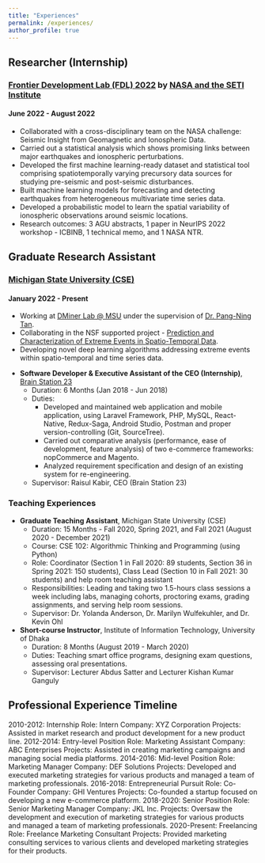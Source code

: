 ```yaml
---
title: "Experiences"
permalink: /experiences/
author_profile: true
---
```


## Researcher (Internship) 
### [Frontier Development Lab (FDL) 2022](https://frontierdevelopmentlab.org/fdl-2022) by  [NASA and the SETI Institute](https://science.msfc.nasa.gov/2022/07/29/participation-in-the-frontier-development-lab-fdl-2022-summer-challenge-kickoff/)
####  June 2022 - August 2022
 - Collaborated with a cross-disciplinary team on the NASA challenge: Seismic Insight from Geomagnetic and Ionospheric Data.
- Carried out a statistical analysis which shows promising links between major earthquakes and ionospheric perturbations.
- Developed the first machine learning-ready dataset and statistical tool comprising spatiotemporally varying precursory data sources for studying pre-seismic and post-seismic disturbances.
- Built machine learning models for forecasting and detecting earthquakes from heterogeneous multivariate time series data.
- Developed a probabilistic model to learn the spatial variability of ionospheric observations around seismic locations.
- Research outcomes: 3 AGU abstracts, 1 paper in NeurIPS 2022 workshop - ICBINB, 1 technical memo, and 1 NASA NTR.

## Graduate Research Assistant 
### [Michigan State University (CSE)](https://www.cse.msu.edu/)
#### January 2022 - Present

- Working at [DMiner Lab @ MSU](https://www.egr.msu.edu/~ptan/dminer/) under the supervision of [Dr. Pang-Ning Tan](https://www.cse.msu.edu/~ptan/).
- Collaborating in the NSF supported project - [Prediction and Characterization of Extreme Events in Spatio-Temporal Data](http://www.cse.msu.edu/~ptan/project/xtreme/).
- Developing novel deep learning algorithms addressing extreme events within spatio-temporal and time series data.

* <b>Software Developer & Executive Assistant of the CEO (Internship)</b>, [Brain Station 23](https://brainstation-23.com/)
  * Duration: 6 Months (Jan 2018 - Jun 2018)
  * Duties: 
    * Developed and maintained web application and mobile application, using Laravel Framework, PHP, MySQL, React-Native, Redux-Saga, Android Studio, Postman and proper version-controlling (Git, SourceTree). 
    * Carried out comparative analysis (performance, ease of development, feature analysis) of two e-commerce frameworks: nopCommerce and Magento. 
    * Analyzed requirement specification and design of an existing system for re-engineering. 
  * Supervisor: Raisul Kabir, CEO (Brain Station 23)

### Teaching Experiences

* <b>Graduate Teaching Assistant</b>, Michigan State University (CSE)
  * Duration: 15 Months - Fall 2020, Spring 2021, and Fall 2021 (August 2020 - December 2021)
  * Course: CSE 102: Algorithmic Thinking and Programming (using Python)
  * Role: Coordinator (Section 1 in Fall 2020: 89 students, Section 36 in Spring 2021: 150 students), Class Lead (Section 10 in Fall 2021: 30 students) and help room teaching assistant 
  * Responsibilities: Leading and taking two 1.5-hours class sessions a week including labs, managing cohorts, proctoring exams, grading assignments, and serving help room sessions. 
  * Supervisor: Dr. Yolanda Anderson, Dr. Marilyn Wulfekuhler, and Dr. Kevin Ohl
* <b>Short-course Instructor</b>, Institute of Information Technology, University of Dhaka
    * Duration: 8 Months (August 2019 - March 2020)
    * Duties: Teaching smart office programs, designing exam questions, assessing oral presentations. 
    * Supervisor: Lecturer Abdus Satter and Lecturer Kishan Kumar Ganguly

## Professional Experience Timeline
2010-2012: Internship
Role: Intern
Company: XYZ Corporation
Projects: Assisted in market research and product development for a new product line.
2012-2014: Entry-level Position
Role: Marketing Assistant
Company: ABC Enterprises
Projects: Assisted in creating marketing campaigns and managing social media platforms.
2014-2016: Mid-level Position
Role: Marketing Manager
Company: DEF Solutions
Projects: Developed and executed marketing strategies for various products and managed a team of marketing professionals.
2016-2018: Entrepreneurial Pursuit
Role: Co-Founder
Company: GHI Ventures
Projects: Co-founded a startup focused on developing a new e-commerce platform.
2018-2020: Senior Position
Role: Senior Marketing Manager
Company: JKL Inc.
Projects: Oversaw the development and execution of marketing strategies for various products and managed a team of marketing professionals.
2020-Present: Freelancing
Role: Freelance Marketing Consultant
Projects: Provided marketing consulting services to various clients and developed marketing strategies for their products.


<!-- 
<b>[MOPO: Model-based Offline Policy Optimization](http://lantaoyu.com/publications/MOPO)</b> <br> 
Tianhe Yu\*, Garrett Thomas\*, <b>Lantao Yu</b>, Stefano Ermon, James Zou, Sergey Levine, Chelsea Finn, Tengyu Ma.
<i>The 34th Conference on Neural Information Processing Systems</i>. <b>NeurIPS 2020</b>.

<b>[A Study of AI Population Dynamics with Million-agent Reinforcement Learning](http://lantaoyu.com/publications/MA)</b><br>
Yaodong Yang\*, <b>Lantao Yu</b>\*, Yiwei Bai\*, Jun Wang, Weinan Zhang, Ying Wen, Yong Yu. <i>The 17th International Conference on Autonomous Agents and Multi-Agent Systems.</i> <b>AAMAS 2018</b>. -->





<!-- [\* denotes equal contribution] -->